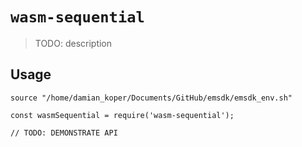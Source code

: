 # `wasm-sequential`

> TODO: description

## Usage

```
source "/home/damian_koper/Documents/GitHub/emsdk/emsdk_env.sh"
```

```
const wasmSequential = require('wasm-sequential');

// TODO: DEMONSTRATE API
```
